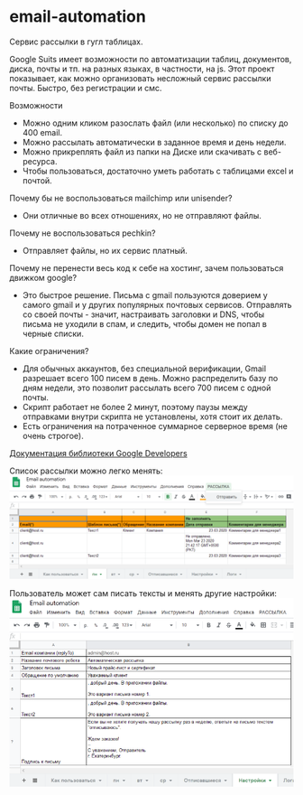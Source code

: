 # email-automation
Сервис рассылки в гугл таблицах.

Google Suits имеет возможности по автоматизации таблиц, документов, диска, почты и тп. на разных языках, в частности, на js.
Этот проект показывает, как можно организовать несложный сервис рассылки почты.
Быстро, без регистрации и смс.

Возможности
- Можно одним кликом разослать файл (или несколько) по списку до 400 email.
- Можно рассылать автоматически в заданное время и день недели.
- Можно прикреплять файл из папки на Диске или скачивать с веб-ресурса.
- Чтобы пользоваться, достаточно уметь работать с таблицами excel и почтой.

Почему бы не воспользоваться mailchimp или unisender? 
- Они отличные во всех отношениях, но не отправляют файлы.

Почему не воспользоваться pechkin? 
- Отправляет файлы, но их сервис платный.

Почему не перенести весь код к себе на хостинг, зачем пользоваться движком google?
- Это быстрое решение. Письма с gmail пользуются доверием у самого gmail и у других популярных почтовых сервисов. Отправлять со своей почты - значит, настраивать заголовки и DNS, чтобы письма не уходили в спам, и следить, чтобы домен не попал в черные списки.

Какие ограничения?
- Для обычных аккаунтов, без специальной верификации, Gmail разрешает всего 100 писем в день. Можно распределить базу по дням недели, это позволит рассылать всего 700 писем с одной почты.
- Скрипт работает не более 2 минут, поэтому паузы между отправками внутри скрипта не установлены, хотя стоит их делать.
- Есть ограничения на потраченное суммарное серверное время (не очень строгое).

[Документация библиотеки Google Developers](https://developers.google.com/apps-script/reference/spreadsheet/spreadsheet "клянусь, она там была!")

Список рассылки можно легко менять:
![Список рассылки](https://github.com/treissler/email-automation/blob/master/img/email-sender_mailing_list.png)

Пользователь может сам писать тексты и менять другие настройки:
![Настройки](https://github.com/treissler/email-automation/blob/master/img/email-sender_settings.png)

